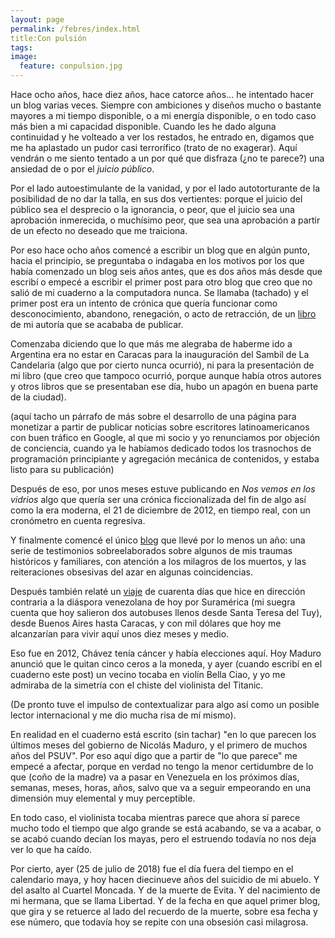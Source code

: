 ```yaml
---
layout: page
permalink: /febres/index.html
title:Con pulsión
tags:
image:
  feature: conpulsion.jpg
---
```

Hace ocho años, hace diez años, hace catorce años… he intentado hacer un blog varias veces. Siempre con ambiciones y diseños mucho o bastante mayores a mi tiempo disponible, o a mi energía disponible, o en todo caso más bien a mi capacidad disponible. Cuando les he dado alguna continuidad y he volteado a ver los restados, he entrado en, digamos que me ha aplastado un pudor casi terrorífico (trato de no exagerar). Aquí vendrán o me siento tentado a un por qué que disfraza (¿no te parece?) una ansiedad de o por el *juicio público*.

Por el lado autoestimulante de la vanidad, y por el lado autotorturante de la posibilidad de no dar la talla, en sus dos vertientes: porque el juicio del público sea el desprecio o la ignorancia, o peor, que el juicio sea una aprobación inmerecida, o muchísimo peor, que sea una aprobación a partir de un efecto no deseado que me traiciona.

Por eso hace ocho años comencé a escribir un blog que en algún punto, hacia el principio, se preguntaba o indagaba en los motivos por los que había comenzado un blog seis años antes, que es dos años más desde que escribí o empecé a escribir el primer post para otro blog que creo que no salió de mi cuaderno a la computadora nunca. Se llamaba (tachado) y el primer post era un intento de crónica que quería funcionar como desconocimiento, abandono, renegación, o acto de retracción, de un [libro](https://www.goodreads.com/book/show/22908455-rosa-la-pi-ata) de mi autoría que se acababa de publicar.

Comenzaba diciendo que lo que más me alegraba de haberme ido a Argentina era no estar en Caracas para la inauguración del Sambil de La Candelaria (algo que por cierto nunca ocurrió), ni para la presentación de mi libro (que creo que tampoco ocurrió, porque aunque había otros autores y otros libros que se presentaban ese día, hubo un apagón en buena parte de la ciudad).

(aquí tacho un párrafo de más sobre el desarrollo de una página para monetizar a partir de publicar noticias sobre escritores latinoamericanos con buen tráfico en Google, al que mi socio y yo renunciamos por objeción de conciencia, cuando ya le habíamos dedicado todos los trasnochos de programación principiante y agregación mecánica de contenidos, y estaba listo para su publicación)

Después de eso, por unos meses estuve publicando en *Nos vemos en los vidrios* algo que quería ser una crónica ficcionalizada del fin de algo así como la era moderna, el 21 de diciembre de 2012, en tiempo real, con un cronómetro en cuenta regresiva.

Y finalmente comencé el único [blog](http://la-26.blogspot.com) que llevé por lo menos un año: una serie de testimonios sobreelaborados sobre algunos de mis traumas históricos y familiares, con atención a los milagros de los muertos, y las reiteraciones obsesivas del azar en algunas coincidencias.

Después también relaté un [viaje](http://unhuevonmasquelohace.blogspot.com/?zx=e8b58cb8e960daf6) de cuarenta días que hice en dirección contraria a la diáspora venezolana de hoy por Suramérica (mi suegra cuenta que hoy salieron dos autobuses llenos desde Santa Teresa del Tuy), desde Buenos Aires hasta Caracas, y con mil dólares que hoy me alcanzarían para vivir aquí unos diez meses y medio.

Eso fue en 2012, Chávez tenía cáncer y había elecciones aquí. Hoy Maduro anunció que le quitan cinco ceros a la moneda, y ayer (cuando escribí en el cuaderno este post) un vecino tocaba en violín Bella Ciao, y yo me admiraba de la simetría con el chiste del violinista del Titanic.

(De pronto tuve el impulso de contextualizar para algo así como un posible lector internacional y me dio mucha risa de mí mismo).

En realidad en el cuaderno está escrito (sin tachar) "en lo que parecen los últimos meses del gobierno de Nicolás Maduro, y el primero de muchos años del PSUV". Por eso aquí digo que a partir de "lo que parece" me empecé a afectar, porque en verdad no tengo la menor certidumbre de lo que (coño de la madre) va a pasar en Venezuela en los próximos días, semanas, meses, horas, años, salvo que va a seguir empeorando en una dimensión muy elemental y muy perceptible.

En todo caso, el violinista tocaba mientras parece que ahora sí parece mucho todo el tiempo que algo grande se está acabando, se va a acabar, o se acabó cuando decían los mayas, pero el estruendo todavía no nos deja ver lo que ha caído.

Por cierto, ayer (25 de julio de 2018) fue el día fuera del tiempo en el calendario maya, y hoy hacen diecinueve años del suicidio de mi abuelo. Y del asalto al Cuartel Moncada. Y de la muerte de Evita. Y del nacimiento de mi hermana, que se llama Libertad. Y de la fecha en que aquel primer blog, que gira y se retuerce al lado del recuerdo de la muerte, sobre esa fecha y ese número, que todavía hoy se repite con una obsesión casi milagrosa.
